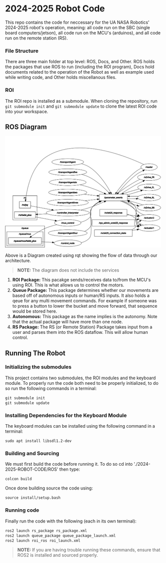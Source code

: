 # 2024-2025 Robot Code
This repo contains the code for neccessary for the UA NASA Robotics' 2024-2025 robot's operation, meaning: all code run on the SBC (single board computers/jetson), all code run on the MCU's (arduinos), and all code run on the remote station (RS).

### File Structure
There are three main folder at top level: ROS, Docs, and Other. ROS holds the packages that use ROS to run (including the ROI program), Docs hold documents related to the operation of the Robot as well as example used while writing code, and Other holds miscellanous files.

### ROI
The ROI repo is installed as a submodule. When cloning the repository, run `git submodule init` and `git submodule update` to clone the latest ROI code into your workspace.

## ROS Diagram

![Image Didn't Load :(](./Docs/rosgraph.png "ROS Diagram")

Above is a Diagram created using rqt showing the flow of data through our architecture. 
> **NOTE:** The diagram does not include the services

1. **ROI Package:** This pacakge sends/receives data to/from the MCU's using ROI. This is what allows us to control the motors.
2. **Queue Package:** This package determines whether our movements are based off of autonomous inputs or human/RS inputs. It also holds a qeue for any multi movement commands. For example if someone was to press a button to lower the bucket and move forward, that sequence would be stored here.
3. **Autonomous:** This package as the name implies is the autonomy. Note that the actual package will have more than one node.
4. **RS Package:** The RS (or Remote Station) Package takes input from a user and parses them into the ROS dataflow. This will allow human control.

## Running The Robot

### Initializing the submodules
This project contains two submodules, the ROI modules and the keyboard module. To properly run the code both need to be properly initialized, to do so run the following commands in a terminal:

```shell
git submodule init
git submodule update
```

### Installing Dependencies for the Keyboard Module
The keyboard modules can be installed using the following command in a terminal:

```shell
sudo apt install libsdl1.2-dev
```

### Building and Sourcing
We must first build the code before running it. To do so cd into './2024-2025-ROBOT-CODE/ROS' then type:
```shell
colcon build
```

Once done building source the code using:
```shell
source install/setup.bash
```
### Running code
Finally run the code with the following (each in its own terminal):
```shell
ros2 launch rs_package rs_package.xml
ros2 launch queue_package queue_package_launch.xml
ros2 launch roi_ros roi_launch.xml
```

> **NOTE:** If you are having trouble running these commands, ensure that ROS2 is installed and sourced properly.